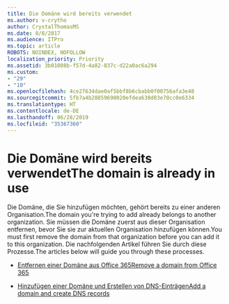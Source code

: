 ```yaml
---
title: Die Domäne wird bereits verwendet
ms.author: v-crytho
author: CrystalThomasMS
ms.date: 8/8/2017
ms.audience: ITPro
ms.topic: article
ROBOTS: NOINDEX, NOFOLLOW
localization_priority: Priority
ms.assetid: 3b01008b-f57d-4a82-837c-d22a0ac6a294
ms.custom:
- "29"
- "10"
ms.openlocfilehash: 4ce27634dae0af5bbf8b6cbabb0f00756afa3e48
ms.sourcegitcommit: 5fb7a4b28859690020efdea630d03e70cc0e6334
ms.translationtype: HT
ms.contentlocale: de-DE
ms.lasthandoff: 06/28/2019
ms.locfileid: "35367360"
---
```

# <a name="the-domain-is-already-in-use"></a><span data-ttu-id="a93cb-102">Die Domäne wird bereits verwendet</span><span class="sxs-lookup"><span data-stu-id="a93cb-102">The domain is already in use</span></span>

<span data-ttu-id="a93cb-103">Die Domäne, die Sie hinzufügen möchten, gehört bereits zu einer anderen Organisation.</span><span class="sxs-lookup"><span data-stu-id="a93cb-103">The domain you're trying to add already belongs to another organization.</span></span> <span data-ttu-id="a93cb-104">Sie müssen die Domäne zuerst aus dieser Organisation entfernen, bevor Sie sie zur aktuellen Organisation hinzufügen können.</span><span class="sxs-lookup"><span data-stu-id="a93cb-104">You must first remove the domain from that organization before you can add it to this organization.</span></span> <span data-ttu-id="a93cb-105">Die nachfolgenden Artikel führen Sie durch diese Prozesse.</span><span class="sxs-lookup"><span data-stu-id="a93cb-105">The articles below will guide you through these processes.</span></span>
  
- [<span data-ttu-id="a93cb-106">Entfernen einer Domäne aus Office 365</span><span class="sxs-lookup"><span data-stu-id="a93cb-106">Remove a domain from Office 365</span></span>](https://support.office.com/article/Remove-a-domain-from-Office-365-f09696b2-8c29-4588-a08b-b333da19810c.aspx)

- [<span data-ttu-id="a93cb-107">Hinzufügen einer Domäne und Erstellen von DNS-Einträgen</span><span class="sxs-lookup"><span data-stu-id="a93cb-107">Add a domain and create DNS records</span></span>](https://support.office.com/article/Create-DNS-records-for-Office-365-when-you-manage-your-DNS-records-B0F3FDCA-8A80-4E8E-9EF3-61E8A2A9AB23.aspx)
